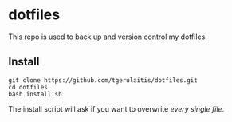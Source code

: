 # dotfiles

This repo is used to back up and version control my dotfiles.

## Install

    git clone https://github.com/tgerulaitis/dotfiles.git
    cd dotfiles
    bash install.sh

The install script will ask if you want to overwrite _every single file_.
